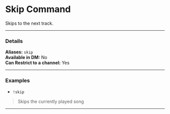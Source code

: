 # Skip Command

Skips to the next track.
***
### Details

**Aliases:** `skip`  
**Available in DM:** No  
**Can Restrict to a channel:** Yes  
***
### Examples
* `!skip`
> Skips the currently played song
***
